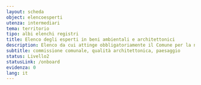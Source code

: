 ```yaml
---
layout: scheda
object: elencoesperti
utenza: intermediari
tema: territorio
tipo: albi elenchi registri
title: Elenco degli esperti in beni ambientali e architettonici
description: Elenco da cui attinge obbligatoriamente il Comune per la nomina di esperti componenti la Commissione comunale per la qualità architettonica e il paesaggio
subtitle: commissione comunale, qualità architettonica, paesaggio
status: Livello2
statusLink: /onboard
evidenza: 0
lang: it
---
```

